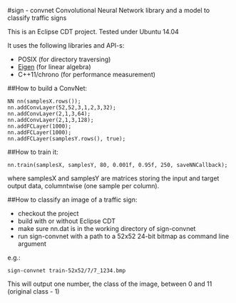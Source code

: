 #sign - convnet
Convolutional Neural Network library and a model to classify traffic signs

This is an Eclipse CDT project.
Tested under Ubuntu 14.04

It uses the following libraries and API-s:
 - POSIX (for directory traversing)
 - [Eigen](http://eigen.tuxfamily.org/index.php?title=Main_Page) (for linear algebra)
 - C++11/chrono (for performance measurement)
 
##How to build a ConvNet:

    NN nn(samplesX.rows());
    nn.addConvLayer(52,52,3,1,2,3,32);
    nn.addConvLayer(2,1,3,64);
    nn.addConvLayer(2,1,3,128);
    nn.addFCLayer(1000);
    nn.addFCLayer(1000);
    nn.addFCLayer(samplesY.rows(), true);
    
##How to train it:

    nn.train(samplesX, samplesY, 80, 0.001f, 0.95f, 250, saveNNCallback);
    
where samplesX and samplesY are matrices storing the input and target output data, columntwise (one sample per column).

##How to classify an image of a traffic sign:
 - checkout the project
 - build with or without Eclipse CDT 
 - make sure nn.dat is in the working directory of sign-convnet
 - run sign-convnet with a path to a 52x52 24-bit bitmap as command line argument

e.g.:

    sign-convnet train-52x52/7/7_1234.bmp

This will output one number, the class of the image, between 0 and 11 (original class - 1)


